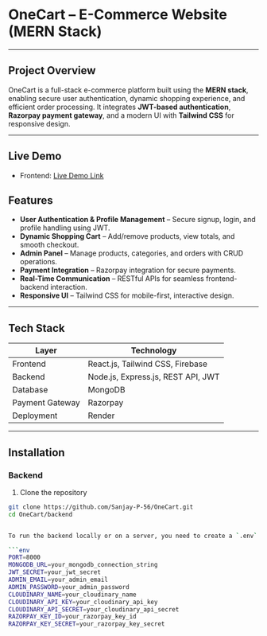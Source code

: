 # OneCart – E-Commerce Website (MERN Stack)

---

## **Project Overview**
OneCart is a full-stack e-commerce platform built using the **MERN stack**, enabling secure user authentication, dynamic shopping experience, and efficient order processing. It integrates **JWT-based authentication**, **Razorpay payment gateway**, and a modern UI with **Tailwind CSS** for responsive design.  

---

## **Live Demo**
- Frontend: [Live Demo Link](https://onecart-frontend-al3b.onrender.com)   

## **Features**

- **User Authentication & Profile Management** – Secure signup, login, and profile handling using JWT.
- **Dynamic Shopping Cart** – Add/remove products, view totals, and smooth checkout.
- **Admin Panel** – Manage products, categories, and orders with CRUD operations.
- **Payment Integration** – Razorpay integration for secure payments.
- **Real-Time Communication** – RESTful APIs for seamless frontend-backend interaction.
- **Responsive UI** – Tailwind CSS for mobile-first, interactive design.

---

## **Tech Stack**

| Layer | Technology |
|-------|------------|
| Frontend | React.js, Tailwind CSS, Firebase |
| Backend | Node.js, Express.js, REST API, JWT |
| Database | MongoDB |
| Payment Gateway | Razorpay |
| Deployment | Render |

---

## **Installation**

### **Backend**
1. Clone the repository
```bash
git clone https://github.com/Sanjay-P-56/OneCart.git
cd OneCart/backend
```
```bash ## **Environment Variables**

To run the backend locally or on a server, you need to create a `.env` file in the `/backend` directory with the following variables:

```env
PORT=8000
MONGODB_URL=your_mongodb_connection_string
JWT_SECRET=your_jwt_secret
ADMIN_EMAIL=your_admin_email
ADMIN_PASSWORD=your_admin_password
CLOUDINARY_NAME=your_cloudinary_name
CLOUDINARY_API_KEY=your_cloudinary_api_key
CLOUDINARY_API_SECRET=your_cloudinary_api_secret
RAZORPAY_KEY_ID=your_razorpay_key_id
RAZORPAY_KEY_SECRET=your_razorpay_key_secret


